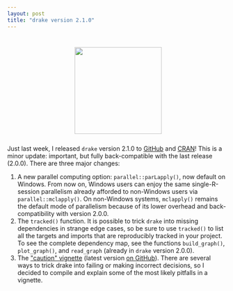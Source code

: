 ```yaml
---
layout: post
title: "drake version 2.1.0"
---
```


<h1 align="center">
  <img width="200" src="https://raw.githubusercontent.com/wlandau-lilly/drake/master/vignettes/logo.png" alt="">
</h1>

Just last week, I released <code>drake</code> version 2.1.0 to <a href="https://github.com/wlandau-lilly/drake">GitHub</a> and <a href="https://CRAN.R-project.org/package=drake">CRAN</a>! This is a minor update: important, but fully back-compatible with the last release (2.0.0). There are three major changes:

<ol>
  <li>
A new parallel computing option: <code>parallel::parLapply()</code>, now default on Windows. From now on, Windows users can enjoy the same single-R-session parallelism already afforded to non-Windows users via <code>parallel::mclapply()</code>. On non-Windows systems, <code>mclapply()</code> remains the default mode of parallelism because of its lower overhead and back-compatibility with version 2.0.0.
  </li>
  <li>
The <code>tracked()</code> function. It is possible to trick <code>drake</code> into missing dependencies in strange edge cases, so be sure to use <code>tracked()</code> to list all the targets and imports that are reproducibly tracked in your project. To see the complete dependency map, see the functions <code>build_graph()</code>, <code>plot_graph()</code>, and <code>read_graph</code> (already in <code>drake</code> version 2.0.0).
  </li>
  <li>
The <a href="https://cran.r-project.org/package=drake/vignettes/caution.html">"caution" vignette</a> (latest version <a href="https://github.com/wlandau-lilly/drake/blob/master/vignettes/caution.Rmd">on GitHub</a>). There are several ways to trick drake into failing or making incorrect decisions, so I decided to compile and explain some of the most likely pitfalls in a vignette.
  </li>
</ol>
